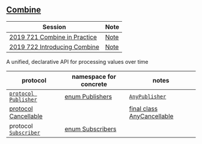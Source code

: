
## [Combine](https://developer.apple.com/documentation/combine)

Session|Note
--|--
[2019 721 Combine in Practice](https://developer.apple.com//videos/play/wwdc2019/721/)|[Note](2019-721-combine-in-practice.md)
[2019 722 Introducing Combine](https://developer.apple.com//videos/play/wwdc2019/722/)|[Note](2019-722-introducing-combine.md)




A unified, declarative API for processing values over time


protocol|namespace for concrete|notes
--|--|--
[`protocol Publisher`](https://developer.apple.com/documentation/combine/publisher)|[enum Publishers](https://developer.apple.com/documentation/combine/publishers)|[`AnyPublisher`](https://developer.apple.com/documentation/combine/anypublisher)
[protocol Cancellable](https://developer.apple.com/documentation/combine/cancellable)||[final class AnyCancellable](https://developer.apple.com/documentation/combine/anycancellable)
protocol [`Subscriber`](https://developer.apple.com/documentation/combine/subscriber)|[enum Subscribers](https://developer.apple.com/documentation/combine/subscribers)





